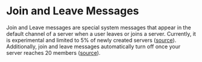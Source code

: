 <!-- TITLE: Join And Leave Messages -->
<!-- SUBTITLE: Messages that appear once a user leaves or joins your server -->

# Join and Leave Messages
Join and Leave messages are special system messages that appear in the default channel of a server when a user leaves or joins a server. Currently, it is experimental and limited to 5% of newly created servers ([source](https://www.reddit.com/r/discordapp/comments/68hpid/how_to_get_rid_of_join_messages/dgyz653/)). Additionally, join and leave messages automatically turn off once your server reaches 20 members ([source](https://www.reddit.com/r/discordapp/comments/6a6jhb/discord_automatically_welcomes_user_and_i_want_to/dhc2a1i/)).

